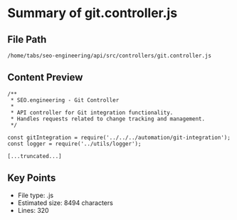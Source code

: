 # Summary of git.controller.js
  
## File Path
`/home/tabs/seo-engineering/api/src/controllers/git.controller.js`

## Content Preview
```
/**
 * SEO.engineering - Git Controller
 * 
 * API controller for Git integration functionality.
 * Handles requests related to change tracking and management.
 */

const gitIntegration = require('../../../automation/git-integration');
const logger = require('../utils/logger');

[...truncated...]
```

## Key Points
- File type: .js
- Estimated size: 8494 characters
- Lines: 320
